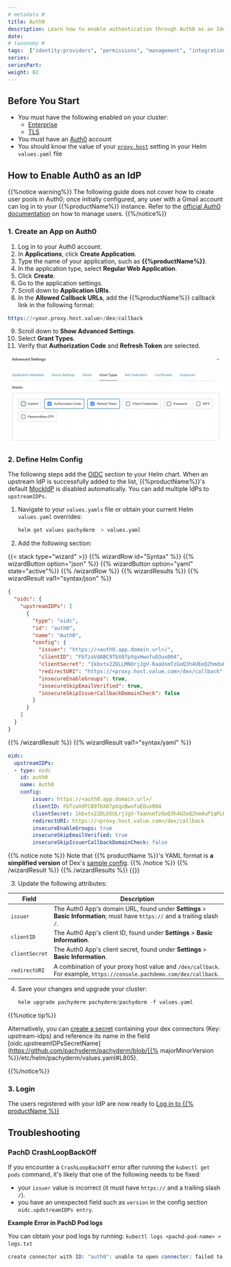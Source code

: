 ```yaml
---
# metadata # 
title: Auth0
description: Learn how to enable authentication through Auth0 as an Identity Provider.
date: 
# taxonomy #
tags:  ["identity-providers", "permissions", "management", "integrations"]
series:
seriesPart:
weight: 02
---
```


## Before You Start 

- You must have the following enabled on your cluster:
  - [Enterprise](/{{%release%}}/set-up/enterprise/activate-via-helm)
  - [TLS](/{{%release%}}/set-up/tls) 
- You must have an [Auth0](https://auth0.com) account
- You should know the value of your [`proxy.host`](/{{%release%}}/manage/helm-values/proxy/) setting in your Helm `values.yaml` file


## How to Enable Auth0 as an IdP

{{%notice warning%}}
The following guide does not cover how to create user pools in Auth0; once initially configured, any user with a Gmail account can log in to your {{%productName%}} instance. Refer to the [official Auth0 documentation](https://auth0.com/docs/manage-users/user-accounts/manage-user-access-to-applications) on how to manage users.
{{%/notice%}}

### 1. Create an App on Auth0

1. Log in to your Auth0 account.
2. In **Applications**, click **Create Application**.
3. Type the name of your application, such as **{{%productName%}}**.
4. In the application type, select **Regular Web Application**.
5. Click **Create**.
6. Go to the application settings.
7. Scroll down to **Application URIs**.
8. In the **Allowed Callback URLs**, add the {{%productName%}} callback link in the
   following format:
 ```s
 https://<your.proxy.host.value>/dex/callback
 ```
9. Scroll down to **Show Advanced Settings**.
10.  Select **Grant Types**.
11.  Verify that **Authorization Code** and **Refresh Token** are selected.

   ![Auth0 Grant Settings](/images/auth0-grant-settings.png)

### 2. Define Helm Config

The following steps add the [OIDC](/{{%release%}}/manage/helm-values/oidc/) section to your Helm chart. When an upstream IdP is successfully added to the list, {{%productName%}}'s default [MockIdP](/{{%release%}}/set-up/connectors/mockidp) is disabled automatically. You can add multiple IdPs to `upstreamIDPs`.

1. Navigate to your `values.yamls` file or obtain your current Helm `values.yaml` overrides:
   ```s
   helm get values pachyderm  > values.yaml
   ```
2. Add the following section:

{{< stack type="wizard" >}}
{{% wizardRow id="Syntax" %}}
 {{% wizardButton option="json" %}}
 {{% wizardButton option="yaml" state="active"%}}
{{% /wizardRow %}}
{{% wizardResults %}}
{{% wizardResult val1="syntax/json" %}}
``` json
{
  "oidc": {
    "upstreamIDPs": [
      {
        "type": "oidc",
        "id": "auth0",
        "name": "Auth0",
        "config": {
          "issuer": "https://<auth0.app.domain.url>/",
          "clientID": "FbTzaVdABC9TbX07pXqxHwofuEOux004",
          "clientSecret": "1kbxtx22DLLMNOrjJgV-RaaUsmTzGoQ3h4UEeQ2hmduP1qPLK5yTOsrmwwVNXP9U",
          "redirectURI": "https://<proxy.host.value.com>/dex/callback",
          "insecureEnableGroups": true,
          "insecureSkipEmailVerified": true,
          "insecureSkipIssuerCallbackDomainCheck": false
        }
      }
    ]
  }
}
```
{{% /wizardResult %}}
{{% wizardResult val1="syntax/yaml" %}}
``` yaml
oidc:
  upstreamIDPs:
  - type: oidc
    id: auth0
    name: Auth0
    config:
        issuer: https://<auth0.app.domain.url>/
        clientID: FbTzaVdFCB9TbX07pXqxBwofuEOux004
        clientSecret: 1kbxtx22DLGSULrjJgV-TaaUsmTzGoQ3h4UZeQ2hmduP1qPLK5yTOsrmwwVNXP9U
        redirectURI: https://<proxy.host.value.com>/dex/callback 
        insecureEnableGroups: true
        insecureSkipEmailVerified: true
        insecureSkipIssuerCallbackDomainCheck: false
```
{{% notice note %}}
Note that {{% productName %}}'s YAML format is **a simplified version** of Dex's [sample config](https://dexidp.io/docs/connectors/oidc/).
{{% /notice %}}
{{% /wizardResult %}}
{{% /wizardResults %}}
{{</stack>}}

3. Update the following attributes:
   
| Field          | Description                                                                                     |
|----------------|-------------------------------------------------------------------------------------------------|
| `issuer`       | The Auth0 App's domain URL, found under **Settings** > **Basic Information**; must have `https://` and a trailing slash `/`. |
| `clientID`     | The Auth0 App's client ID, found under **Settings** > **Basic Information**.                    |
| `clientSecret` | The Auth0 App's client secret, found under **Settings** > **Basic Information**.                |
| `redirectURI`  | A combination of your proxy host value and `/dex/callback`. For example, `https://console.pachdemo.com/dex/callback`. |

4. Save your changes and upgrade your cluster:
   ```s
   helm upgrade pachyderm pachyderm/pachyderm -f values.yaml
   ```

{{%notice tip%}}

Alternatively, you can [create a secret](/{{%release%}}/manage/secrets) containing your dex connectors (Key: upstream-idps) and reference its name in the field [oidc.upstreamIDPsSecretName](https://github.com/pachyderm/pachyderm/blob/{{% majorMinorVersion %}}/etc/helm/pachyderm/values.yaml#L805).

{{%/notice%}}
 
### 3. Login
The users registered with your IdP are now ready to [Log in to {{% productName %}}](/{{%release%}}/get-started/connect-to-existing)

## Troubleshooting 

### PachD CrashLoopBackOff

If you encounter a `CrashLoopBackOff` error after running the `kubectl get pods` command, it's likely that one of the following needs to be fixed:
  - your `issuer` value is incorrect (it must have `https://` and a trailing slash `/`).
  - you have an unexpected field such as `version` in the config section `oidc.updstreamIDPs entry`. 

**Example Error in PachD Pod logs**

You can obtain your pod logs by running: `kubectl logs <pachd-pod-name> > logs.txt`
```s
create connector with ID: "auth0": unable to open connector: failed to get provider: oidc: issuer did not match the issuer returned by provider, expected "https://<auth0.app.domain.url>/" got "https://<auth0.app.domain.url>"
```